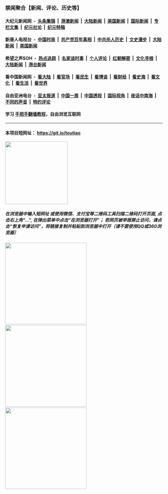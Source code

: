 ### 禁闻聚合【新闻、评论、历史等】

#### 大纪元新闻网 &nbsp;-&nbsp; [头条集锦](indexes/E头条集锦.md?t=03190202) &nbsp;|&nbsp; [港澳新闻](indexes/E港澳新闻.md?t=03190202)  &nbsp;|&nbsp; [大陆新闻](indexes/E大陆新闻.md?t=03190202) &nbsp;|&nbsp; [美国新闻](indexes/E美国新闻.md?t=03190202) &nbsp;|&nbsp; [国际新闻](indexes/E国际新闻.md?t=03190202) &nbsp;|&nbsp; [专栏文集](indexes/E专栏文集.md?t=03190202) &nbsp;|&nbsp; [纪元社论](indexes/E纪元社论.md?t=03190202) &nbsp;|&nbsp; [纪元特稿](indexes/E纪元特稿.md?t=03190202) 

#### 新唐人电视台 &nbsp;-&nbsp; [中国时局](indexes/N中国时局.md?t=03190202) &nbsp;|&nbsp; [共产党百年真相](indexes/N共产党百年真相.md?t=03190202) &nbsp;|&nbsp; [中共杀人历史](indexes/N中共杀人历史.md?t=03190202) &nbsp;|&nbsp; [文史漫步](indexes/N文史漫步.md?t=03190202) &nbsp;|&nbsp; [大陆新闻](indexes/N大陆新闻.md?t=03190202) &nbsp;|&nbsp; [美国新闻](indexes/N美国新闻.md?t=03190202)

#### 希望之声SOH &nbsp;-&nbsp; [热点追踪](indexes/H热点追踪.md?t=03190202) &nbsp;|&nbsp; [名家谈时事](indexes/H名家谈时事.md?t=03190202) &nbsp;|&nbsp; [个人评论](indexes/H个人评论.md?t=03190202)  &nbsp;|&nbsp; [红朝解密](indexes/H红朝解密.md?t=03190202) &nbsp;|&nbsp; [文化寻根](indexes/H文化寻根.md?t=03190202) &nbsp;|&nbsp; [大陆新闻](indexes/H大陆新闻.md?t=03190202) &nbsp;|&nbsp; [港台新闻](indexes/H港台新闻.md?t=03190202)

#### 看中国新闻网 &nbsp;-&nbsp; [看大陆](indexes/S看大陆.md?t=03190202) &nbsp;|&nbsp; [看官场](indexes/S看官场.md?t=03190202) &nbsp;|&nbsp; [看民生](indexes/S看民生.md?t=03190202)  &nbsp;|&nbsp; [看博谈](indexes/S看博谈.md?t=03190202) &nbsp;|&nbsp; [看财经](indexes/S看财经.md?t=03190202) &nbsp;|&nbsp; [看史海](indexes/S看史海.md?t=03190202) &nbsp;|&nbsp; [看文化](indexes/S看文化.md?t=03190202) &nbsp;|&nbsp; [看生活](indexes/S看生活.md?t=03190202) &nbsp;|&nbsp; [看世界](indexes/S看世界.md?t=03190202)

#### 自由亚洲电台 &nbsp;-&nbsp; [亚太报道](indexes/R亚太报道.md?t=03190202) &nbsp;|&nbsp; [中国一周](indexes/R中国一周.md?t=03190202) &nbsp;|&nbsp; [中国透视](indexes/R中国透视.md?t=03190202)  &nbsp;|&nbsp; [国际视角](indexes/R国际视角.md?t=03190202) &nbsp;|&nbsp; [夜话中南海](indexes/R夜话中南海.md?t=03190202) &nbsp;|&nbsp; [不同的声音](indexes/R不同的声音.md?t=03190202) &nbsp;|&nbsp; [特约评论](indexes/R特约评论.md?t=03190202)

#### 学习 [手把手翻墙教程](https://github.com/gfw-breaker/guides/wiki)，自由浏览互联网

----

#### 本项目短网址： https://git.io/toutiao
<img src="https://raw.githubusercontent.com/gfw-breaker/banned-news/master/scripts/img/qr.png" width="200px"/>  

##### 在浏览器中输入短网址 或使用微信、支付宝等二维码工具扫描二维码打开页面, 点击右上角"...", 在弹出菜单中点击“在浏览器打开”； 若网页被举报禁止访问，请点击“恢复申请访问”，将链接复制并粘贴到浏览器中打开（请不要使用QQ或360浏览器）

<img src="https://raw.githubusercontent.com/gfw-breaker/banned-news/master/scripts/img/1.png" width="260px"/> &nbsp; <img src="https://raw.githubusercontent.com/gfw-breaker/banned-news/master/scripts/img/2.png" width="260px"/> &nbsp; <img src="https://raw.githubusercontent.com/gfw-breaker/banned-news/master/scripts/img/3.png" width="260px"/>

